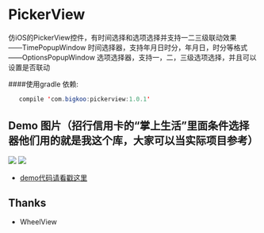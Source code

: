 PickerView
==========

仿iOS的PickerView控件，有时间选择和选项选择并支持一二三级联动效果   
——TimePopupWindow  时间选择器，支持年月日时分，年月日，时分等格式   
——OptionsPopupWindow  选项选择器，支持一，二，三级选项选择，并且可以设置是否联动    

####使用gradle 依赖:
```java
   compile 'com.bigkoo:pickerview:1.0.1'
```

## Demo 图片（招行信用卡的“掌上生活”里面条件选择器他们用的就是我这个库，大家可以当实际项目参考）
![](https://github.com/saiwu-bigkoo/PickerView/blob/master/preview/pickerdemo.gif)
![](https://github.com/saiwu-bigkoo/Android-PickerView/blob/master/preview/pickerdemo_zhangshangshenghuo.gif)
- [demo代码请看戳这里](https://github.com/saiwu-bigkoo/Android-PickerView/blob/master/app/src/main/java/com/bigkoo/pickerviewdemo/MainActivity.java)


## Thanks

- WheelView
